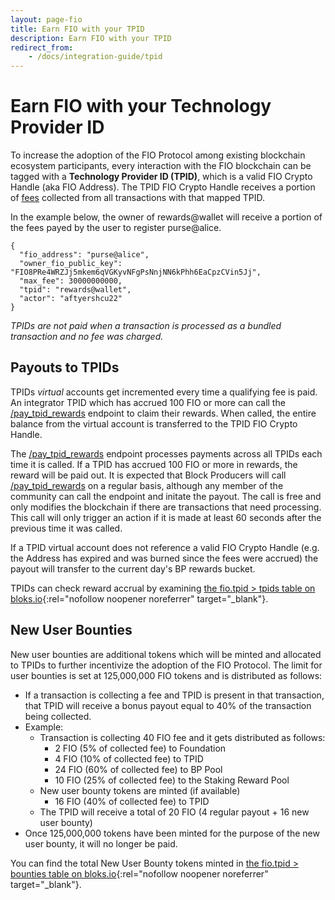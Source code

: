 ```yaml
---
layout: page-fio
title: Earn FIO with your TPID
description: Earn FIO with your TPID
redirect_from:
    - /docs/integration-guide/tpid
---
```


# Earn FIO with your Technology Provider ID

To increase the adoption of the FIO Protocol among existing blockchain ecosystem participants, every interaction with the FIO blockchain can be tagged with a **Technology Provider ID (TPID)**, which is a valid FIO Crypto Handle (aka FIO Address). The TPID FIO Crypto Handle receives a portion of [fees]({{site.baseurl}}/docs/fio-protocol/fio-fees) collected from all transactions with that mapped TPID.

In the example below, the owner of rewards@wallet will receive a portion of the fees payed by the user to register purse@alice.

```
{
  "fio_address": "purse@alice",
  "owner_fio_public_key": "FIO8PRe4WRZJj5mkem6qVGKyvNFgPsNnjNN6kPhh6EaCpzCVin5Jj",
  "max_fee": 30000000000,
  "tpid": "rewards@wallet",
  "actor": "aftyershcu22"
}
```

*TPIDs are not paid when a transaction is processed as a bundled transaction and no fee was charged.*

## Payouts to TPIDs

TPIDs *virtual* accounts get incremented every time a qualifying fee is paid. An integrator TPID which has accrued 100 FIO or more can call the [/pay_tpid_rewards]({{site.baseurl}}/pages/api/fio-api/#options-tpidclaim) endpoint to claim their rewards. When called, the entire balance from the virtual account is transferred to the TPID FIO Crypto Handle.

The [/pay_tpid_rewards]({{site.baseurl}}/pages/api/fio-api/#options-tpidclaim) endpoint processes payments across all TPIDs each time it is called. If a TPID has accrued 100 FIO or more in rewards, the reward will be paid out. It is expected that Block Producers will call [/pay_tpid_rewards]({{site.baseurl}}/pages/api/fio-api/#options-tpidclaim) on a regular basis, although any member of the community can call the endpoint and initate the payout. The call is free and only modifies the blockchain if there are transactions that need processing. This call will only trigger an action if it is made at least 60 seconds after the previous time it was called.

If a TPID virtual account does not reference a valid FIO Crypto Handle (e.g. the Address has expired and was burned since the fees were accrued) the payout will transfer to the current day's BP rewards bucket.

TPIDs can check reward accrual by examining [the fio.tpid > tpids table on bloks.io](https://fio.bloks.io/contract?tab=Tables&account=fio.tpid&scope=fio.tpid&limit=100&table=tpids){:rel="nofollow noopener noreferrer" target="_blank"}.

## New User Bounties

New user bounties are additional tokens which will be minted and allocated to TPIDs to further incentivize the adoption of the FIO Protocol. The limit for user bounties is set at 125,000,000 FIO tokens and is distributed as follows:

* If a transaction is collecting a fee and TPID is present in that transaction, that TPID will receive a bonus payout equal to 40% of the transaction being collected.
* Example:
  * Transaction is collecting 40 FIO fee and it gets distributed as follows:
     * 2 FIO (5% of collected fee) to Foundation
     * 4 FIO (10% of collected fee) to TPID
     * 24 FIO (60% of collected fee) to BP Pool
     * 10 FIO (25% of collected fee) to the Staking Reward Pool
  * New user bounty tokens are minted (if available)
     * 16 FIO (40% of collected fee) to TPID
  * The TPID will receive a total of 20 FIO (4 regular payout + 16 new user bounty)
* Once 125,000,000 tokens have been minted for the purpose of the new user bounty, it will no longer be paid.

You can find the total New User Bounty tokens minted in [the fio.tpid > bounties table on bloks.io](https://fio.bloks.io/contract?tab=Tables&account=fio.tpid&scope=fio.tpid&limit=100&table=bounties){:rel="nofollow noopener noreferrer" target="_blank"}.
